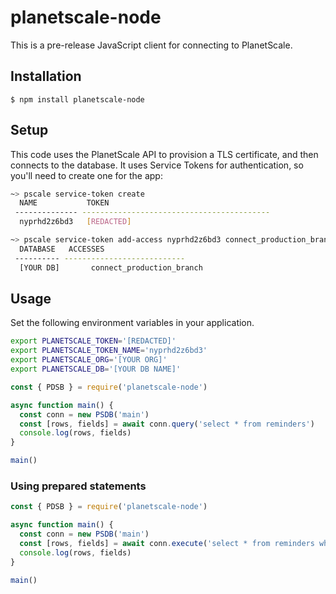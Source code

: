 # planetscale-node

This is a pre-release JavaScript client for connecting to PlanetScale.

## Installation

```
$ npm install planetscale-node
```

## Setup

This code uses the PlanetScale API to provision a TLS certificate, and then connects to the database. It uses Service Tokens for authentication, so you'll need to create one for the app:

```bash
~> pscale service-token create
  NAME           TOKEN
 -------------- ------------------------------------------
  nyprhd2z6bd3   [REDACTED]

~> pscale service-token add-access nyprhd2z6bd3 connect_production_branch --database [YOUR DB]
  DATABASE   ACCESSES
 ---------- ---------------------------
  [YOUR DB]       connect_production_branch
```

## Usage

Set the following environment variables in your application.

```bash
export PLANETSCALE_TOKEN='[REDACTED]'
export PLANETSCALE_TOKEN_NAME='nyprhd2z6bd3'
export PLANETSCALE_ORG='[YOUR ORG]'
export PLANETSCALE_DB='[YOUR DB NAME]'
```

```javascript
const { PDSB } = require('planetscale-node')

async function main() {
  const conn = new PSDB('main')
  const [rows, fields] = await conn.query('select * from reminders')
  console.log(rows, fields)
}

main()
```

### Using prepared statements

```javascript
const { PDSB } = require('planetscale-node')

async function main() {
  const conn = new PSDB('main')
  const [rows, fields] = await conn.execute('select * from reminders where id > ?', [10])
  console.log(rows, fields)
}

main()
```

